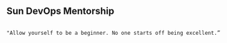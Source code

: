 ## Sun DevOps Mentorship 

```

"Allow yourself to be a beginner. No one starts off being excellent.” 
```

